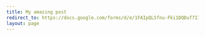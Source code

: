 ```yaml
---
title: My amazing post
redirect_to: https://docs.google.com/forms/d/e/1FAIpQLSfnu-Fki1DQDuf7IIVt83gJ1eAcu4c37IQu9QiFBzhJ_7vKHQ/viewform?usp=sf_link
layout: page
---
```


